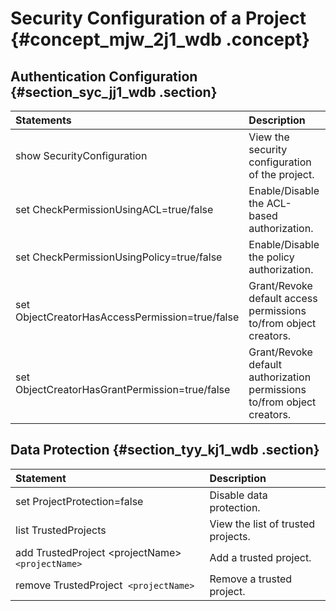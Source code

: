 # Security Configuration of a Project {#concept_mjw_2j1_wdb .concept}

## Authentication Configuration {#section_syc_jj1_wdb .section}

|Statements|Description|
|:---------|:----------|
|show SecurityConfiguration|View the security configuration of the project.|
|set CheckPermissionUsingACL=true/false|Enable/Disable the ACL-based authorization.|
|set CheckPermissionUsingPolicy=true/false|Enable/Disable the policy authorization.|
|set ObjectCreatorHasAccessPermission=true/false|Grant/Revoke default access permissions to/from object creators.|
|set ObjectCreatorHasGrantPermission=true/false|Grant/Revoke default authorization permissions to/from object creators.|

## Data Protection {#section_tyy_kj1_wdb .section}

|Statement|Description|
|:--------|:----------|
|set ProjectProtection=false|Disable data protection.|
|list TrustedProjects|View the list of trusted projects.|
|add TrustedProject <projectName\> `<projectName>`|Add a trusted project.|
|remove TrustedProject  `<projectName>`|Remove a trusted project.|

